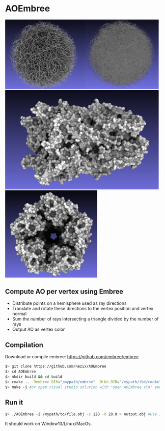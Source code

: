 # AOEmbree

<img src="/pictures/Screenshot3.jpg" width="500"/>
<img src="/pictures/Screenshot1.jpg" width="500"/>
<img src="/pictures/Screenshot2.JPG" width="300"/>


## Compute AO per vertex using Embree

- Distribute points on a hemisphere used as ray directions
- Translate and rotate these directions to the vertex position and vertex normal
- Sum the number of rays intersecting a triangle divided by the number of rays
- Output AO as vertex color

## Compilation

Download or compile embree: https://github.com/embree/embree

```bash
$> git clone https://github.com/nezix/AOEmbree
$> cd AOEmbree
$> mkdir build && cd build
$> cmake .. -Dembree_DIR="/mypath/embree" -Dtbb_DIR="/mypath/tbb/cmake" #set embree_DIR and tbb_DIR
$> make -j #or open visual studio solution with "open AOEmbree.sln" and compile the project
```
## Run it

```bash
$> ./AOEmbree -i /mypath/to/file.obj -s 128 -d 20.0 > output.obj #Use 128 sample points for each vertex and maximum ray distance is 20.0 units
```
It should work on Window10/Linux/MacOs.
